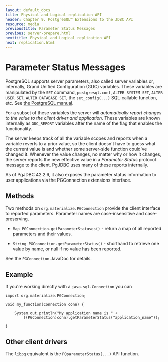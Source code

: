 ```yaml
---
layout: default_docs
title: Physical and Logical replication API
header: Chapter 9. PostgreSQL™ Extensions to the JDBC API
resource: media
previoustitle: Parameter Status Messages
previous: server-prepare.html
nexttitle: Physical and Logical replication API
next: replication.html
---
```


# Parameter Status Messages

PostgreSQL supports server parameters, also called server variables or,
internally, Grand Unified Configuration (GUC) variables. These variables are
manipulated by the `SET` command, `postgresql.conf`, `ALTER SYSTEM SET`, `ALTER
USER SET`, `ALTER DATABASE SET`, the `set_config(...)` SQL-callable function,
etc. See [the PostgreSQL manual](https://www.postgresql.org/docs/current/config-setting.html).

For a subset of these variables the server will *automatically report changes
to the value to the client driver and application*. These variables are known
internally as `GUC_REPORT` variables after the name of the flag that enables
the functionality.

The server keeps track of all the variable scopes and reports when a variable
reverts to a prior value, so the client doesn't have to guess what the current
value is and whether some server-side function could've changed it.  Whenever
the value changes, no matter why or how it changes, the server reports the new
effective value in a *Parameter Status* protocol message to the client.  PgJDBC
uses many of these reports internally.

As of PgJDBC 42.2.6, it also exposes the parameter status information to user
applications via the PGConnection extensions interface.

## Methods

Two methods on `org.materialize.PGConnection` provide the client interface to
reported parameters. Parameter names are case-insensitive and case-preserving.

* `Map PGConnection.getParameterStatuses()` - return a map of all reported
  parameters and their values.

* `String PGConnection.getParameterStatus()` - shorthand to retrieve one
  value by name, or null if no value has been reported.

See the `PGConnection` JavaDoc for details.

## Example

If you're working directly with a `java.sql.Connection` you can

    import org.materialize.PGConnection;

    void my_function(Connection conn) {

        System.out.println("My application name is " +
            ((PGConnection)conn).getParameterStatus("application_name"));

    }

## Other client drivers

The `libpq` equivalent is the `PQparameterStatus(...)` API function.
